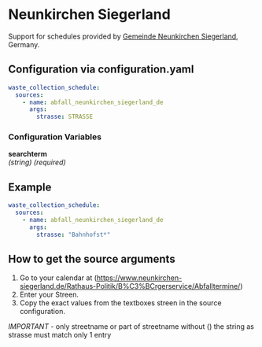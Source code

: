# Neunkirchen Siegerland

Support for schedules provided by [Gemeinde Neunkirchen Siegerland](https://www.neunkirchen-siegerland.de/), Germany.

## Configuration via configuration.yaml

```yaml
waste_collection_schedule:
  sources:
    - name: abfall_neunkirchen_siegerland_de
      args:
        strasse: STRASSE
```

### Configuration Variables

**searchterm**<br>
*(string) (required)*

## Example

```yaml
waste_collection_schedule:
  sources:
    - name: abfall_neunkirchen_siegerland_de
      args:
        strasse: "Bahnhofst*"

```

## How to get the source arguments

1. Go to your calendar at (https://www.neunkirchen-siegerland.de/Rathaus-Politik/B%C3%BCrgerservice/Abfalltermine/)
2. Enter your Streen.
3. Copy the exact values from the  textboxes streen in the source configuration. 

*IMPORTANT* - only streetname or part of streetname without ()
the string as strasse must match only 1 entry

